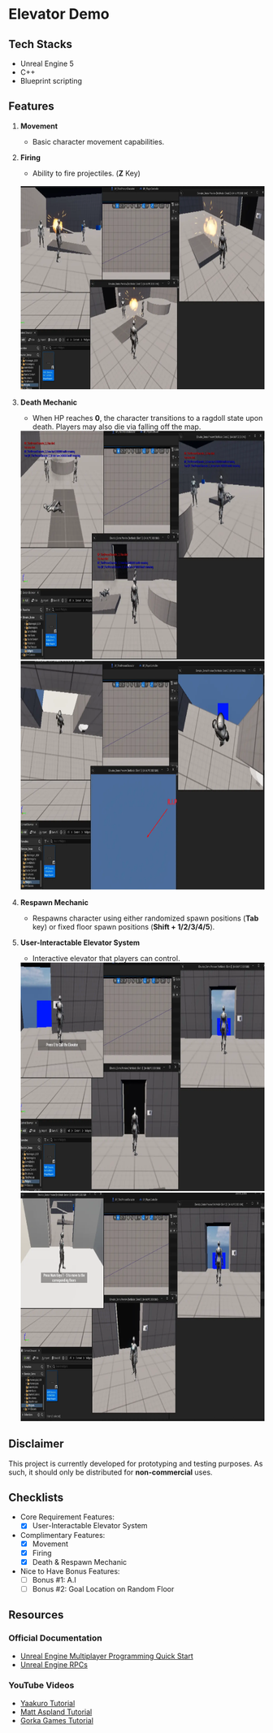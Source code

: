 # Elevator Demo

## Tech Stacks
- Unreal Engine 5
- C++
- Blueprint scripting

## Features
1. **Movement**
   - Basic character movement capabilities.

2. **Firing**
   - Ability to fire projectiles. (**Z** Key)
   <br/>
   <img src="/Screenshots/02a_Projectile.webp" alt="Description" width="600" height="400">

3. **Death Mechanic**
   <br/>
   - When HP reaches **0**, the character transitions to a ragdoll state upon death. Players may also die via falling off the map.
   <img src="/Screenshots/03a_Ragdoll.webp" alt="Description" width="900" height="450">
   <img src="/Screenshots/03b_Death_by_Out_of_Bounds.webp" alt="Description" width="900" height="450">

4. **Respawn Mechanic**
   - Respawns character using either randomized spawn positions (**Tab** key) or fixed floor spawn positions (**Shift + 1/2/3/4/5**).

5. **User-Interactable Elevator System**
   <br/>
   - Interactive elevator that players can control.
   <img src="/Screenshots/04a_Elevator_Idle.webp" alt="Description" width="900" height="450">
   <img src="/Screenshots/04b_Elevator_Internal.webp" alt="Description" width="900" height="450">

## Disclaimer
This project is currently developed for prototyping and testing purposes. As such, it should only be distributed for **non-commercial** uses.

## Checklists
- Core Requirement Features:
  - [x] User-Interactable Elevator System

- Complimentary Features:
  - [x] Movement
  - [x] Firing
  - [x] Death & Respawn Mechanic

- Nice to Have Bonus Features:
  - [ ] Bonus #1: A.I
  - [ ] Bonus #2: Goal Location on Random Floor

## Resources
### Official Documentation
- [Unreal Engine Multiplayer Programming Quick Start](https://dev.epicgames.com/documentation/en-us/unreal-engine/multiplayer-programming-quick-start-for-unreal-engine?application_version=5.4)
- [Unreal Engine RPCs](https://dev.epicgames.com/documentation/en-us/unreal-engine/rpcs?application_version=4.27)

### YouTube Videos
- [Yaakuro Tutorial](https://www.youtube.com/watch?v=xxX2gYRRTFo)
- [Matt Aspland Tutorial](https://www.youtube.com/watch?v=HewLoAfsAeY)
- [Gorka Games Tutorial](https://www.youtube.com/watch?v=ef6SeknakeU)
